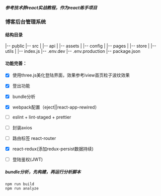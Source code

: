 ##### 参考技术胖react实战教程，作为react练手项目

### 博客后台管理系统


#### 结构目录
|-- public
|-- src
|  |-- api
|  |-- assets
|  |-- config
|  |-- pages
|  |-- store
|  |-- utils
|  |-- index.js
|-- .env.dev
|-- .env.production
|-- package.json
#### 功能完善：
- [x] 使用three.js美化登陆界面，效果参考iview首页粒子波纹效果
- [x] 登出功能
- [x] bundle分析
- [x] webpack配置（eject||react-app-rewired）
- [ ] eslint + lint-staged + prettier
- [ ] 封装axios
- [ ] 路由标签 react-router
- [x] react-redux(添加redux-persist数据持续)
- [ ] 登陆鉴权(JWT)


##### bundle分析，先构建，再运行分析脚本

```
npm run build
npm run analyze
```